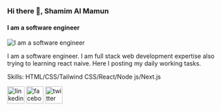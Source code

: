 ### Hi there 👋, Shamim Al Mamun
#### I am a software engineer
![I am a software engineer](https://i.ibb.co/0F00td0/Github.png)

I am a software engineer. I am full stack web development expertise also trying to learning react naive. Here I posting my daily working tasks. 

Skills: HTML/CSS/Tailwind CSS/React/Node js/Next.js



[<img src='https://cdn.jsdelivr.net/npm/simple-icons@3.0.1/icons/linkedin.svg' alt='linkedin' height='40'>](https://www.linkedin.com/in/https://www.linkedin.com/in/shamim-al-mamun-8a2959204//)  [<img src='https://cdn.jsdelivr.net/npm/simple-icons@3.0.1/icons/facebook.svg' alt='facebook' height='40'>](https://www.facebook.com/https://www.facebook.com/MMM.SSS.Shamim)  [<img src='https://cdn.jsdelivr.net/npm/simple-icons@3.0.1/icons/twitter.svg' alt='twitter' height='40'>](https://twitter.com/https://twitter.com/Shamim3696)  


